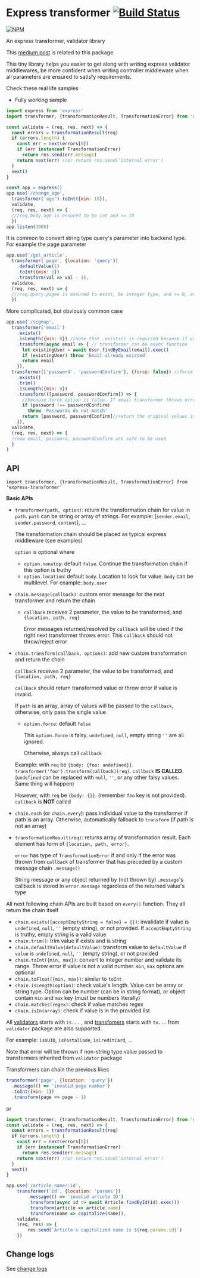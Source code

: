 # Express transformer [![Build Status](https://travis-ci.org/tranvansang/express-transformer.svg?branch=master)](https://travis-ci.org/tranvansang/express-transformer)
[![NPM](https://nodei.co/npm/express-transformer.png)](https://nodei.co/npm/express-transformer/)

An express transformer, validator library

This [medium post](https://medium.com/p/f9cf12cc5986) is related to this package.

This tiny library helps you easier to get along with writing express validator middlewares, be more confident
when writing controller middleware when all parameters are ensured to satisfy requirements.

Check these real life samples

- Fully working sample
```javascript
import express from 'express'
import transformer, {transformationResult, TransformationError} from 'express-transformer'

const validate = (req, res, next) => {
  const errors = transformationResult(req)
  if (errors.length) {
    const err = next(errors[0])
    if (err instanceof TransformationError)
      return res.send(err.message)
    return next(err) //or return res.send('internal error')
  }
  next()
}

const app = express()
app.use('/change_age',
  transformer('age').toInt({min: 18}),
  validate,
  (req, res, next) => {
  ///req.body.age is ensured to be int and >= 18
  })
app.listen(3000)
```
It is common to convert string type query's parameter into backend type. For example the page parameter
```javascript
app.use('/get_article',
  transformer('page', {location: 'query'})
    .defaultValue(1)
    .toInt({min: 1})
    .transform(val => val - 1),
  validate,
  (req, res, next) => {
  ///req.query.pagee is ensured to exist, be integer type, and >= 0, and subtracted 1 from value passed from client
  })
```
More complicated, but obviously common case
```javascript
app.use('/signup',
  transformer('email')
    .exists()
    .isLength({min: 8}) //note that .exists() is required because if value is not provided, transformer will not be triggered
    .transform(async email => { // transformer can be async function
      let existingUser = await User.findByEmail(email).exec()
      if (existingUser) throw 'Email already existed'
      return email
    }),
  transformer(['password', 'passwordConfirm'], {force: false}) //force is false by default
    .exists()
    .trim()
    .isLength({min: 8})
    .transform(([password, passwordConfirm]) => {
      //because force option is false. If email transformer throws error, this transformer will be ignored
      if (password !== passwordConfirm)
        throw 'Passwords do not match'
      return [password, passwordConfirm]//return the original values is required
    }),
  validate,
  (req, res, next) => {
  //now email, password, passwordConfirm are safe to be used
  }
)
```

## API

`import transformer, {transformationResult, TransformationError} from 'express-transformer'`

**Basic APIs**

- `transformer(path, option)`: return the transformation chain for value in `path`. `path` can be string or array of strings. For example: [`sender.email`, `sender.password`, `content`], ...

    The transformation chain should be placed as typical express middleware (see examples)
    
    `option` is optional where
  - `option.nonstop`: default `false`. Continue the transformation chain if this option is truthy
  - `option.location`: default `body`. Location to look for value. `body` can be multilevel. For example: `body.user`

- `chain.message(callback)`: custom error message for the next transformer and return the chain
  - `callback` receives 2 parameter, the value to be transformed, and `{location, path, req}`
  
      Error messages returned/resolved by `callback` will be used if the right next transformer throws error.
      This `callback` should not throw/reject error
- `chain.transform(callback, options)`: add new custom transformation and return the chain
    
    `callback` receives 2 parameter, the value to be transformed, and `{location, path, req}`
    
    `callback` should return transformed value or throw error if value is invalid.
    
    If `path` is an array, array of values will be passed to the `callback`, otherwise, only pass the single value 
    - `option.force`: default `false`
    
        This `option.force` is falsy. `undefined`, `null`, empty string `''` are all ignored.
        
        Otherwise, always call `callback`
  
    Example: with `req`  be `{body: {foo: undefined}}`.
    `transformer('foo').transform(callback)(req)`. `callback` **IS CALLED**. (`undefined` can be replaced with `null`, `''`, or any other falsy values. Same thing will happen)
    
    However, with `req` be `{body: {}}`. (remember `foo` key is not provided). `callback` is **NOT** called
    
- `chain.each` (or `chain.every`): pass individual value to the transformer if path is an array.
   Otherwise, automatically fallback to `transform` (if path is not an array)
    
- `transformationResult(req)`: returns array of transformation result. Each element has form of `{location, path, error}`.

  `error` has type of `TransformationError` if and only if the error was thrown from `callback` of transformer that has preceded by a custom message chain `.message()`
  
  String message or any object returned by (not thrown by) `.message`'s callback is stored in `error.message` regardless of the returned value's type
  
All next following chain APIs are built based on `every()` function. They all return the chain itself
- `chain.exists({acceptEmptyString = false} = {})`: invalidate if value is `undefined`, `null`, `''` (empty string), or not provided. If `acceptEmptyString` is truthy, empty string is a valid value
- `chain.trim()`: trim value if exists and is string
- `chain.defaultValue(defaultValue)`: transform value to `defaultValue` if `value` is `undefined`, `null`, `''` (empty string), or not provided
- `chain.toInt({min, max})`: convert to integer number and validate its range. Throw error if value is not a valid number. `min`, `max` options are optional
- `chain.toFloat({min, max})`: similar to `toInt`
- `chain.isLength(option)`: check value's length. Value can be array or string type. Option can be number (can be in string format), or object contain `min` and `max` key (must be numbers literally)
- `chain.matches(regex)`: check if value matches regex
- `chain.isIn(array)`: check if value is in the provided list

All [validators](https://www.npmjs.com/package/validator#validators) starts with `is...`
, and [transfomers](https://www.npmjs.com/package/validator#sanitizers) starts with `to...`
 from `validator` package are also supported.
 
 For example: `isUUID`, `isPostalCode`, `isCreditCard`, ...

Note that error will be thrown if non-string type value passed to transformers inherited from `validator` package

Transformers can chain the previous likes
```javascript
transformer('page', {location: 'query'})
  .message(() => 'invalid page number')
  .toInt({min: 1})
  .transform(page => page - 1)
````
or
```javascript
import transformer, {transformationResult, TransformationError} from 'express-transformer'
const validate = (req, res, next) => {
  const errors = transformationResult(req)
  if (errors.length) {
    const err = next(errors[0])
    if (err instanceof TransformationError)
      return res.send(err.message)
    return next(err) //or return res.send('internal error')
  }
  next()
}

app.use('/article_name/:id',
    transformer('id', {location: 'params'})
        .message(() => 'invalid article ID')
        .transform(async id => await Article.findById(id).exec())
        .transform(article => article.name)
        .transform(name => capitalize(name)),
    validate,
    (req, res) => {
        res.send(`Article's capitalized name is ${req.params.id}`)
    })
```

## Change logs

See [change logs](./change-logs.md)
